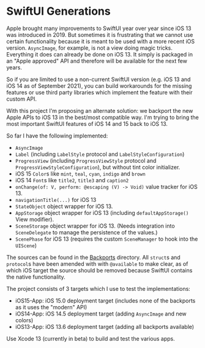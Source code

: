 # SwiftUI Generations

Apple brought many improvements to SwiftUI year over year since iOS 13 was introduced in 2019.
But sometimes it is frustrating that we cannot use certain functionality because it is meant to be
used with a more recent iOS version. `AsyncImage`, for example, is not a view doing magic tricks. 
Everything it does can already be done on iOS 13. It simply is packaged in an "Apple approved" API 
and therefore will be available for the next few years.

So if you are limited to use a non-current SwiftUI version (e.g. iOS 13 and iOS 14 as of September
2021), you can build workarounds for the missing features or use third party libraries which 
implement the feature with their custom API.

With this project I'm proposing an alternate solution: we backport the new Apple APIs to iOS 13 in 
the best/most compatible way. I'm trying to bring the most important SwiftUI features of iOS 14 and 15
back to iOS 13.

So far I have the following implemented:

- `AsyncImage`
- `Label` (including `LabelStyle` protocol and `LabelStyleConfiguration`)
- `ProgressView` (including `ProgressViewStyle` protocol and `ProgressViewStyleConfiguration`), but 
  without tint color initializer.
- iOS 15 `Color`s like `mint`, `teal`, `cyan`, `indigo` and `brown`
- iOS 14 `Font`s like `title2`, `title3` and `caption2`
- `onChange(of: V, perform: @escaping (V) -> Void)` value tracker for iOS 13. 
- `navigationTitle(...)` for iOS 13
- `StateObject` object wrapper for iOS 13.
- `AppStorage` object wrapper for iOS 13 (including `defaultAppStorage()` View modifier).
- `SceneStorage` object wrapper for iOS 13. (Needs integration into `SceneDelegate` to manage the
  persistence of the values.)
- `ScenePhase` for iOS 13 (requires the custom `SceneManager` to hook into the `UIScene`)

The sources can be found in the [Backports](Backports) directory. All `struct`s and `protocol`s have been amended with
with `@available` to make clear, as of which iOS target the source should be removed because SwiftUI contains the
native functionality.

The project consists of 3 targets which I use to test the implementations:

- iOS15-App: iOS 15.0 deployment target (includes none of the backports as it uses the "modern" API)
- iOS14-App: iOS 14.5 deployment target (adding `AsyncImage` and new colors)
- iOS13-App: iOS 13.6 deployment target (adding all backports available)

Use Xcode 13 (currently in beta) to build and test the various apps.

